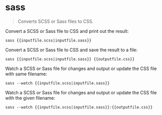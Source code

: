 sass
====

> Converts SCSS or Sass files to CSS.

Convert a SCSS or Sass file to CSS and print out the result:

    sass {{inputfile.scss|inputfile.sass}}

Convert a SCSS or Sass file to CSS and save the result to a file:

    sass {{inputfile.scss|inputfile.sass}} {{outputfile.css}}

Watch a SCSS or Sass file for changes and output or update the CSS file with same filename:

    sass --watch {{inputfile.scss|inputfile.sass}}

Watch a SCSS or Sass file for changes and output or update the CSS file with the given filename:

    sass --watch {{inputfile.scss|inputfile.sass}}:{{outputfile.css}}

